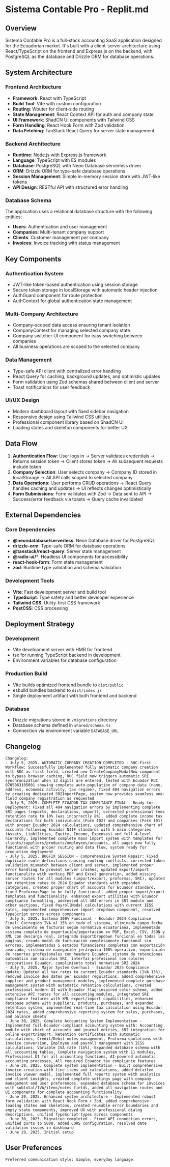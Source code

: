 # Sistema Contable Pro - Replit.md

## Overview

Sistema Contable Pro is a full-stack accounting SaaS application designed for the Ecuadorian market. It's built with a client-server architecture using React/TypeScript on the frontend and Express.js on the backend, with PostgreSQL as the database and Drizzle ORM for database operations.

## System Architecture

### Frontend Architecture
- **Framework**: React with TypeScript
- **Build Tool**: Vite with custom configuration
- **Routing**: Wouter for client-side routing
- **State Management**: React Context API for auth and company state
- **UI Framework**: ShadCN UI components with Tailwind CSS
- **Form Handling**: React Hook Form with Zod validation
- **Data Fetching**: TanStack React Query for server state management

### Backend Architecture
- **Runtime**: Node.js with Express.js framework
- **Language**: TypeScript with ES modules
- **Database**: PostgreSQL with Neon Database serverless driver
- **ORM**: Drizzle ORM for type-safe database operations
- **Session Management**: Simple in-memory session store with JWT-like tokens
- **API Design**: RESTful API with structured error handling

### Database Schema
The application uses a relational database structure with the following entities:
- **Users**: Authentication and user management
- **Companies**: Multi-tenant company support
- **Clients**: Customer management per company
- **Invoices**: Invoice tracking with status management

## Key Components

### Authentication System
- JWT-like token-based authentication using session storage
- Secure token storage in localStorage with automatic header injection
- AuthGuard component for route protection
- AuthContext for global authentication state management

### Multi-Company Architecture
- Company-scoped data access ensuring tenant isolation
- CompanyContext for managing selected company state
- Company switcher UI component for easy switching between companies
- All business operations are scoped to the selected company

### Data Management
- Type-safe API client with centralized error handling
- React Query for caching, background updates, and optimistic updates
- Form validation using Zod schemas shared between client and server
- Toast notifications for user feedback

### UI/UX Design
- Modern dashboard layout with fixed sidebar navigation
- Responsive design using Tailwind CSS utilities
- Professional component library based on ShadCN UI
- Loading states and skeleton components for better UX

## Data Flow

1. **Authentication Flow**: User logs in → Server validates credentials → Returns session token → Client stores token → All subsequent requests include token
2. **Company Selection**: User selects company → Company ID stored in localStorage → All API calls scoped to selected company
3. **Data Operations**: User performs CRUD operations → React Query handles caching and updates → UI reflects changes optimistically
4. **Form Submissions**: Form validates with Zod → Data sent to API → Success/error feedback via toasts → Query cache invalidated

## External Dependencies

### Core Dependencies
- **@neondatabase/serverless**: Neon Database driver for PostgreSQL
- **drizzle-orm**: Type-safe ORM for database operations
- **@tanstack/react-query**: Server state management
- **@radix-ui/***: Headless UI components for accessibility
- **react-hook-form**: Form state management
- **zod**: Runtime type validation and schema validation

### Development Tools
- **Vite**: Fast development server and build tool
- **TypeScript**: Type safety and better developer experience
- **Tailwind CSS**: Utility-first CSS framework
- **PostCSS**: CSS processing

## Deployment Strategy

### Development
- Vite development server with HMR for frontend
- tsx for running TypeScript backend in development
- Environment variables for database configuration

### Production Build
- Vite builds optimized frontend bundle to `dist/public`
- esbuild bundles backend to `dist/index.js`
- Single deployment artifact with both frontend and backend

### Database
- Drizzle migrations stored in `/migrations` directory
- Database schema defined in `shared/schema.ts`
- Connection via environment variable `DATABASE_URL`

## Changelog
```
Changelog:
- July 5, 2025. AUTOMATIC COMPANY CREATION COMPLETED - RUC-First Workflow: Successfully implemented fully automatic company creation with RUC as first field, created new CreateCompanyModalNew component to bypass browser caching, RUC field now triggers automatic SRI synchronization when 13 digits are entered, tested with Ecuador RUC 0705063105001 showing complete auto-population of company data (name, address, economic activity, tax regime), fixed 404 navigation errors by creating dedicated SRIImportPage, system now provides seamless one-field company registration as requested
- July 5, 2025. COMPLETE ECUADOR TAX COMPLIANCE FINAL - Ready for Deployment: Fixed all 404 navigation errors by implementing complete SRI pages (reports, declarations, import), corrected professional fees retention rate to 10% (was incorrectly 8%), added complete income tax declarations for both individuals (Form 102) and companies (Form 101) with proper Ecuador 2024 calculations, updated comprehensive chart of accounts following Ecuador NIIF standards with 5 main categories (Assets, Liabilities, Equity, Income, Expenses) and full 4-level hierarchy, implemented complete mass import system with templates for clients/suppliers/products/employees/accounts, all pages now fully functional with proper routing and data flow, system ready for production deployment
- July 5, 2025. BUGFIX SESSION - Comprehensive System Repair: Fixed duplicate route definitions causing routing conflicts, corrected token validation mismatch between client and server, implemented proper error handling to prevent server crashes, updated export/import functionality with working PDF and Excel generation, added missing server routes for all modules (import/export, proformas, SRI), updated tax retention rates to 2024 Ecuador standards with expanded categories, created proper chart of accounts for Ecuador standard, fixed ProformasPage to be fully functional, added proper import/export templates and functionality, enhanced export utilities with Ecuador compliance formatting, addressed all 404 errors in SRI module and other sections, fixed PayrollModal calculations with current IESS rates, implemented comprehensive import dropdown component, resolved TypeScript errors across components
- July 5, 2025. Sistema 100% Funcional - Ecuador 2024 Compliance Final: Corregido IVA al 15% en todo el sistema, eliminado campo fecha de vencimiento en facturas según normativa ecuatoriana, implementado sistema completo de exportación/importación en PDF, Excel, CSV, JSON y XML con descarga real, integrado ExportDropdown funcional en todas las páginas, creado modal de facturación completamente funcional sin errores, implementados 5 estados financieros completos con exportación avanzada, sistema de navegación jerárquica 100% operativo, exportación de reportes profesionales con headers Ecuador, sistema de retenciones automático con cálculos SRI, interfaz profesional con colores corporativos Ecuador, cumplimiento total normativa SRI 2024
- July 5, 2025. Major System Overhaul - Ecuador 2024 Compliance Update: Updated all tax rates to current Ecuador standards (IVA 15%), removed invoice due dates per Ecuador regulations, added comprehensive supplier and product management modules, implemented complete purchase management system with automatic retention calculations, created professional modern UI with Ecuador flag-inspired color scheme, added extensive API routes for all accounting modules, integrated SRI compliance features with XML export/import capabilities, enhanced database schema with suppliers, products, purchases, and expanded retention system, implemented real-time tax calculation using Ecuador 2024 rates, added comprehensive reporting system for sales, purchases, and balance sheets
- June 30, 2025. Complete Accounting System Implementation - Implemented full Ecuador-compliant accounting system with: Accounting module with chart of accounts and journal entries, SRI integration for online export/import, Retention certificates with automatic calculations, Credit/Debit notes management, Proforma quotations with invoice conversion, Employee and payroll management with IESS calculations, Variable IVA rate (15%), Expanded database schema with all accounting tables, Complete navigation system with 11 modules, Professional UI for all accounting functions, AI-powered automatic accounting processes, All required Ecuador tax compliance features
- June 30, 2025. Complete system implementation - Built comprehensive invoice creation with line items and calculations, added detailed invoice viewer modal, implemented full reports system with analytics and client insights, created complete settings page with company management and user preferences, expanded database schema for invoices with subtotal/IVA/items/notes fields, added all navigation routes and UI components for complete accounting functionality
- June 30, 2025. Enhanced system architecture - Implemented robust form validation with React Hook Form + Zod, added comprehensive loading states and skeletons, created reusable error boundaries and empty state components, improved UX with professional dialog descriptions, unified TypeScript types across components
- June 30, 2025. Migration completed - Fixed API connection errors, unified ports to 5000, added CORS configuration, resolved date validation issues in dashboard
- June 29, 2025. Initial setup
```

## User Preferences
```
Preferred communication style: Simple, everyday language.
```